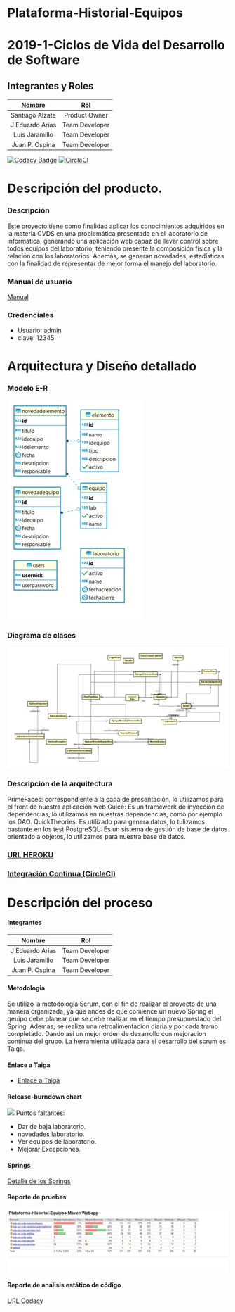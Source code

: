 # Plataforma-Historial-Equipos

# 2019-1-Ciclos de Vida del Desarrollo de Software
## Integrantes y Roles

|     Nombre    |     Rol         |
|:--------------:|:-------------: |
|Santiago Alzate|Product Owner    |
|J Eduardo Arias|Team Developer   |
|Luis Jaramillo |Team Developer   |
|Juan P. Ospina |Team Developer   |

[![Codacy Badge](https://api.codacy.com/project/badge/Grade/a927c494d8f34139a5ac5c5f56ea674e)](https://app.codacy.com/app/AriasAEnima/Plataforma-Historial-Equipos?utm_source=github.com&utm_medium=referral&utm_content=teamajo/Plataforma-Historial-Equipos&utm_campaign=Badge_Grade_Dashboard)
[![CircleCI](https://circleci.com/gh/teamajo/Plataforma-Historial-Equipos.svg?style=svg)](https://circleci.com/gh/teamajo/Plataforma-Historial-Equipos)

# Descripción del producto.
### Descripción 
Este proyecto tiene como finalidad aplicar los conocimientos adquiridos en la materia CVDS en 
una problemática presentada en el laboratorio de informática, generando una aplicación web capaz 
de llevar control sobre todos equipos del laboratorio, teniendo presente la composición física y 
la relación con los laboratorios. Además, se generan novedades, estadísticas con la finalidad de 
representar de mejor forma el manejo del laboratorio.



### Manual de usuario
[Manual](Manual.md)

### Credenciales
+ Usuario: admin
+ clave: 12345


# Arquitectura y Diseño detallado
### Modelo E-R
![](img/DiagramaE-R.jpg)
### Diagrama de clases
![](img/Diagrama-Clases.jpg)
### Descripción de la arquitectura
PrimeFaces: correspondiente a la capa de presentación, lo utilizamos para el front de nuestra aplicación web
Guice: Es un framework de inyección de dependencias, lo utilizamos en nuestras dependencias, como por ejemplo los DAO.
QuickTheories: Es utilizado para genera datos, lo tulizamos bastante en los test
PostgreSQL: Es un sistema de gestión de base de datos orientado a objetos, lo utilizamos para nuestra base de datos.
### [URL HEROKU](https://historial-equipos-app.herokuapp.com/)  
### [Integración Continua (CircleCI)](https://circleci.com/gh/teamajo/Plataforma-Historial-Equipos)

# Descripción del proceso
#### Integrantes
|     Nombre    |     Rol         |
|:--------------:|:-------------: |
|J Eduardo Arias|Team Developer   |
|Luis Jaramillo |Team Developer   |
|Juan P. Ospina |Team Developer   |
#### Metodologia
Se utilizo la metodologia Scrum, con el fin de realizar el proyecto de una manera organizada,
ya que andes de que comience un nuevo Spring el qeuipo debe planear que se debe realizar en 
el tiempo presupuestado del Spring. Ademas, se realiza una retroalimentacion diaria y por cada
tramo completado. Dando asi un mejor orden de desarrollo con mejoracion continua del grupo.
La herramienta utilizada para el desarrollo del scrum es Taiga.

#### Enlace a Taiga
+ [Enlace a Taiga](https://tree.taiga.io/project/qsarjp-historial-de-equipos-labinfo/backlog)

#### Release-burndown chart
![](img/burndown)
Puntos faltantes:
+ Dar de baja laboratorio.
+ novedades laboratorio.
+ Ver equipos de laboratorio.
+ Mejorar Excepciones. 
 
#### Springs
[Detalle de los Springs](img/Springs.md)

#### Reporte de pruebas
![](img/ReprotePruebas.jpg)

#### Reporte de análisis estático de código
[URL Codacy](https://app.codacy.com/app/AriasAEnima/Plataforma-Historial-Equipos?utm_source=github.com&utm_medium=referral&utm_content=teamajo/Plataforma-Historial-Equipos&utm_campaign=Badge_Grade_Dashboard) 





